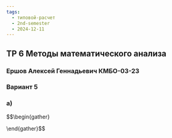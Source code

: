 ```yaml
---
tags:
  - типовой-расчет
  - 2nd-semester
  - 2024-12-11
---
```


## ТР 6 Методы математического анализа

### Ершов Алексей Геннадьевич КМБО-03-23

### Вариант 5

### а)

$$\begin{gather}

\end{gather}$$